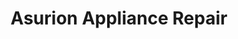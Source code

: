 ---
title: "Asurion Appliance Repair"
url: /riverside/asurion-appliance-repair/
shop: Haushaltsgeräte
---